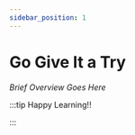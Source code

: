 ```yaml
---
sidebar_position: 1
---
```


# Go Give It a Try

_Brief Overview Goes Here_

:::tip Happy Learning!!

<QuestButton text="Go To Quest" link="https://app.stackup.dev/quest_page/go-give-it-a-try"/>

:::
